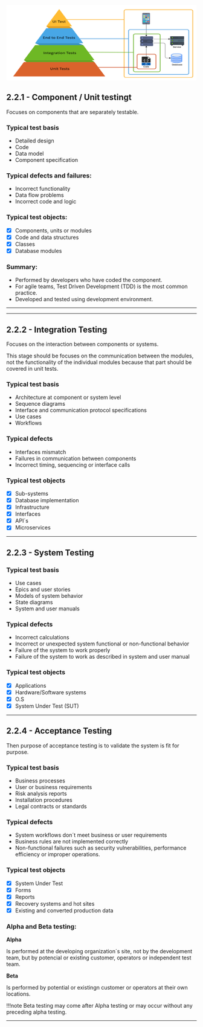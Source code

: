 <img src="../../images/istqb/software_lifecycle/test_levels_graphic.png" alt="Test levels" width="900" height="200"/>

## 2.2.1 - **Component / Unit testingt**

Focuses on components that are separately testable.

### **Typical test basis**

* Detailed design
* Code
* Data model
* Component specification

### **Typical defects and failures:**

* Incorrect functionality
* Data flow problems
* Incorrect code and logic

### **Typical test objects:**

* [x] Components, units or modules
* [x] Code and data structures
* [x] Classes
* [x] Database modules

### **Summary:**

* Performed by developers who have coded the component.
* For agile teams, Test Driven Development (TDD) is the most common practice.
* Developed and tested using development environment.

___

___

## 2.2.2 - **Integration Testing**

Focuses on the interaction between components or systems.

This stage should be focuses on the communication between the modules, not the functionality of the individual modules because that part should be covered in unit tests. 

### **Typical test basis**

* Architecture at component or system level
* Sequence diagrams
* Interface and communication protocol specifications
* Use cases
* Workflows

### **Typical defects**

* Interfaces mismatch
* Failures in communication between components
* Incorrect timing, sequencing or interface calls

### **Typical test objects**

* [x] Sub-systems
* [x] Database implementation
* [x] Infrastructure
* [x] Interfaces
* [x] API´s
* [x] Microservices

___
## 2.2.3 - **System Testing**

### **Typical test basis**

* Use cases
* Epics and user stories
* Models of system behavior
* State diagrams
* System and user manuals

### **Typical defects**

* Incorrect calculations
* Incorrect or unexpected system functional or non-functional behavior
* Failure of the system to work properly
* Failure of the system to work as described in system and user manual

### **Typical test objects**

* [x] Applications
* [x] Hardware/Software systems
* [x] O.S
* [x] System Under Test (SUT)

____
## 2.2.4 - **Acceptance Testing**

Then purpose of acceptance testing is to validate the system is fit for purpose.

### **Typical test basis**

* Business processes 
* User or business requirements
* Risk analysis reports
* Installation procedures
* Legal contracts or standards

### **Typical defects**

* System workflows don´t meet business or user requirements
* Business rules are not implemented correctly
* Non-functional failures such as security vulnerabilities, performance efficiency or improper operations.

### **Typical test objects**

* [x] System Under Test
* [x] Forms
* [x] Reports
* [x] Recovery systems and hot sites
* [x] Existing and converted production data

### **Alpha and Beta testing:**

**Alpha**

Is performed at the developing organization´s site, not by the development team, but by potencial or existing customer, operators or independent test team.

**Beta**

Is performed by potential or existingn customer or operators at their own locations.

!!!note
    Beta testing may come after Alpha testing or may occur without any preceding alpha testing.

___